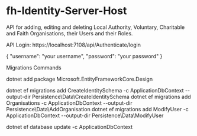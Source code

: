 # fh-Identity-Server-Host

API for adding, editing and deleting Local Authority, Voluntary, Charitable and Faith Organisations, their Users and their Roles.

API Login:
https://localhost:7108/api/Authenticate/login


{
  "username": "your username",
  "password": "your password"
}


Migrations Commands

dotnet add package Microsoft.EntityFrameworkCore.Design

dotnet ef migrations add CreateIdentitySchema -c ApplicationDbContext --output-dir Persistence\Data\CreateIdentitySchema
dotnet ef migrations add Organisations -c ApplicationDbContext --output-dir Persistence\Data\AddOrganisation
dotnet ef migrations add ModifyUser -c ApplicationDbContext --output-dir Persistence\Data\ModifyUser

dotnet ef database update -c ApplicationDbContext
